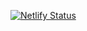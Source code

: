 [![Netlify Status](https://api.netlify.com/api/v1/badges/01a0f90b-c4ee-4cc0-af18-8910d3457968/deploy-status)](https://app.netlify.com/sites/observ-whu/deploys)
